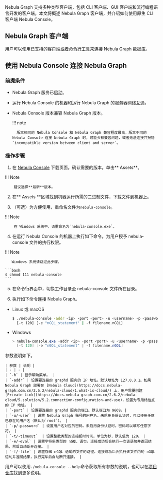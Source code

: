 Nebula Graph 支持多种类型客户端，包括 CLI 客户端、GUI 客户端和流行编程语言开发的客户端。本文将概述 Nebula Graph 客户端，并介绍如何使用原生 CLI 客户端 Nebula Console。

## Nebula Graph 客户端

用户可以使用已支持的[客户端或者命令行工具](https://docs.nebula-graph.com.cn/{{nebula.release}}/20.appendix/6.eco-tool-version/)来连接 Nebula Graph 数据库。<!--这里用外链。-->

<!-- TODO 云服务未能和 v{{ nebula.release }} 一起发布。
如果还没有 Nebula Graph 数据库，建议尝试云服务 [Nebula Graph Cloud Service](https://cloud.nebula-graph.com.cn/)。Nebula Graph Cloud Service 支持按需部署和快速搭建，并且使用 Nebula Graph Studio 作为默认客户端。
-->

## 使用 Nebula Console 连接 Nebula Graph

### 前提条件

- Nebula Graph 服务已[启动](https://docs.nebula-graph.com.cn/{{nebula.release}}/4.deployment-and-installation/manage-service/)。<!--这里用外链。-->

- 运行 Nebula Console 的机器和运行 Nebula Graph 的服务器网络互通。

- Nebula Console 版本兼容 Nebula Graph 版本。

  !!! note
  
        版本相同的 Nebula Console 和 Nebula Graph 兼容程度最高，版本不同的 Nebula Console 连接 Nebula Graph 时，可能会有兼容问题，或者无法连接并报错`incompatible version between client and server`。

### 操作步骤

1. 在 [Nebula Console](https://github.com/vesoft-inc/nebula-console/releases "the nebula-console Releases page") 下载页面，确认需要的版本，单击** Assets**。

  !!! Note

        建议选择**最新**版本。

2. 在** Assets **区域找到机器运行所需的二进制文件，下载文件到机器上。


3. （可选）为方便使用，重命名文件为`nebula-console`。

  !!! Note

        在 Windows 系统中，请重命名为`nebula-console.exe`。

4. 在运行 Nebula Console 的机器上执行如下命令，为用户授予 nebula-console 文件的执行权限。

  !!! Note

       Windows 系统请跳过此步骤。

    ```bash
    $ chmod 111 nebula-console
    ```

5. 在命令行界面中，切换工作目录至 nebula-console 文件所在目录。

6. 执行如下命令连接 Nebula Graph。

  - Linux 或 macOS

    ```bash
    $ ./nebula-console -addr <ip> -port <port> -u <username> -p <password>
      [-t 120] [-e "nGQL_statement" | -f filename.nGQL]
    ```

  - Windows

    ```powershell
    > nebula-console.exe -addr <ip> -port <port> -u <username> -p <password>
      [-t 120] [-e "nGQL_statement" | -f filename.nGQL]
    ```

  参数说明如下。

    | 参数 | 说明 |
    | - | - |
    | `-h` | 显示帮助菜单。 |
    | `-addr` | 设置要连接的 graphd 服务的 IP 地址。默认地址为 127.0.0.1。如果 Nebula Graph 部署在 [Nebula Cloud](https://docs.nebula-graph.com.cn/2.6.2/nebula-cloud/1.what-is-cloud/) 上，用户需要创建 [Private Link](https://docs.nebula-graph.com.cn/2.6.2/nebula-cloud/5.solution/5.2.connection-configuration-and-use)，设置为专用终结点的 IP 地址。 |
    | `-port` | 设置要连接的 graphd 服务的端口。默认端口为 9669。|
    | `-u/-user` | 设置 Nebula Graph 账号的用户名。未启用身份认证时，可以使用任意已存在的用户名（默认为`root`）。 |
    | `-p/-password` | 设置用户名对应的密码。未启用身份认证时，密码可以填写任意字符。 |
    | `-t/-timeout`  | 设置整数类型的连接超时时间。单位为秒，默认值为 120。 |
    | `-e/-eval` | 设置字符串类型的 nGQL 语句。连接成功后会执行一次该语句并返回结果，然后自动断开连接。 |
    | `-f/-file` | 设置存储 nGQL 语句的文件的路径。连接成功后会执行该文件内的 nGQL 语句并返回结果，执行完毕后自动断开连接。 |

用户可以使用`./nebula-console --help`命令获取所有参数的说明，也可以在[项目仓库](https://github.com/vesoft-inc/nebula-console/tree/{{console.branch}})找到更多说明。
